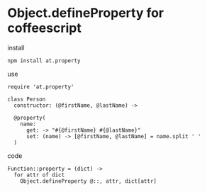 # Object.defineProperty for coffeescript

install

```
npm install at.property
```

use

```
require 'at.property'

class Person
  constructor: (@firstName, @lastName) ->

  @property(
    name:
      get: -> "#{@firstName} #{@lastName}"
      set: (name) -> [@firstName, @lastName] = name.split ' '
  )
```

code


```
Function::property = (dict) ->
  for attr of dict
    Object.defineProperty @::, attr, dict[attr]
```

